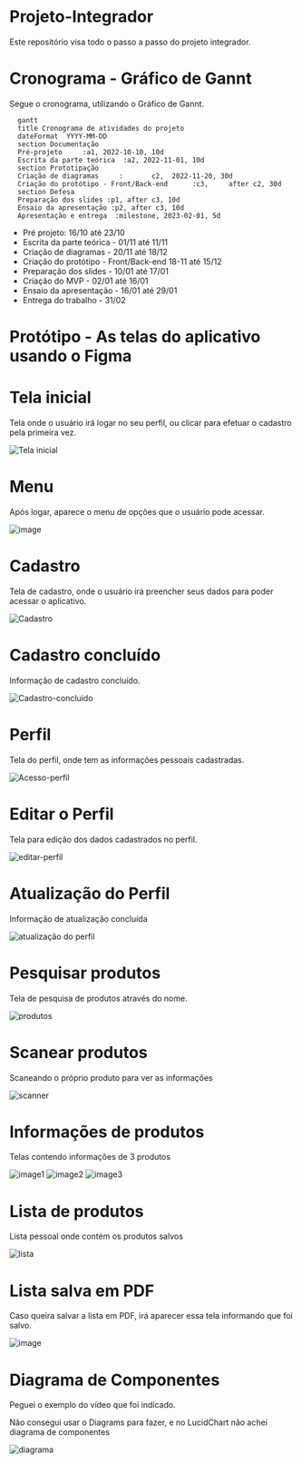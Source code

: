 # Projeto-Integrador
Este repositório visa todo o passo a passo do projeto integrador.

# **Cronograma - Gráfico de Gannt**
Segue o cronograma, utilizando o Gráfico de Gannt.


  ```mermaid
    gantt
    title Cronograma de atividades do projeto
    dateFormat  YYYY-MM-DD
    section Documentação
    Pré-projeto     :a1, 2022-10-10, 10d
    Escrita da parte teórica  :a2, 2022-11-01, 10d
    section Prototipação
    Criação de diagramas     :       c2,  2022-11-20, 30d
    Criação do protótipo - Front/Back-end      :c3,     after c2, 30d
    section Defesa
    Preparação dos slides :p1, after c3, 10d
    Ensaio da apresentação :p2, after c3, 10d
    Apresentação e entrega  :milestone, 2023-02-01, 5d
``` 

- Pré projeto: 16/10 até 23/10
- Escrita da parte teórica - 01/11 até 11/11
- Criação de diagramas - 20/11 até 18/12
- Criação do protótipo - Front/Back-end 18-11 até 15/12
- Preparação dos slides - 10/01 até 17/01
- Criação do MVP - 02/01 até 16/01
- Ensaio da apresentação - 16/01 até 29/01
- Entrega do trabalho - 31/02

# Protótipo - As telas do aplicativo usando o Figma

# **Tela inicial**
Tela onde o usuário irá logar no seu perfil, ou clicar para efetuar o cadastro pela primeira vez.


![Tela inicial](https://user-images.githubusercontent.com/79552519/206930135-a38d80d5-3381-4453-bf5a-96ab6a167233.png)

# **Menu**
Após logar, aparece o menu de opções que o usuário pode acessar.

![image](https://user-images.githubusercontent.com/79552519/206931207-500b1045-19f7-49c4-8763-e0688c095976.png)

#  **Cadastro**
Tela de cadastro, onde o usuário irá preencher seus dados para poder acessar o aplicativo.

![Cadastro](https://user-images.githubusercontent.com/79552519/206930418-c59c720d-baa9-447f-88e6-36f398885336.png)


# **Cadastro concluído**
Informação de cadastro concluído.


![Cadastro-concluido](https://user-images.githubusercontent.com/79552519/206930521-549a1ec0-9a8f-4cd5-b295-b4e7628a7139.png)

# **Perfil**
Tela do perfil, onde tem as informações pessoais cadastradas.

![Acesso-perfil](https://user-images.githubusercontent.com/79552519/206930663-00a6333a-ea75-411d-8319-e2a081cc2174.png)

# **Editar o Perfil**
Tela para edição dos dados cadastrados no perfil.

![editar-perfil](https://user-images.githubusercontent.com/79552519/206930753-253889f7-81a3-440b-8b86-18cdef7ee013.png)

# **Atualização do Perfil**
Informação de atualização concluída

![atualização do perfil](https://user-images.githubusercontent.com/79552519/206930902-ce77b79a-d787-4171-a6b1-d87b7d77b04f.png)

# **Pesquisar produtos**
Tela de pesquisa de produtos através do nome.

![produtos](https://user-images.githubusercontent.com/79552519/206930961-22be2e6d-9e9a-4991-af0a-e30110ce7fea.png)

# **Scanear produtos**
Scaneando o próprio produto para ver as informações

![scanner](https://user-images.githubusercontent.com/79552519/206931245-00c8c86a-5088-4780-940c-3a16c0ae92d7.png)

# **Informações de produtos**
Telas contendo informações de 3 produtos 

![image1](https://user-images.githubusercontent.com/79552519/206931003-c4f35dc8-318c-40e6-9bf0-39a45bdbbcbc.png)
![image2](https://user-images.githubusercontent.com/79552519/206931025-9a0f6e58-07aa-46c2-b38c-370a9d259345.png)
![image3](https://user-images.githubusercontent.com/79552519/206931275-c05bd71a-8821-4a6f-83ea-32acd8504f65.png)

# **Lista de produtos**
Lista pessoal onde contém os produtos salvos

![lista](https://user-images.githubusercontent.com/79552519/206931344-06dc655d-cb66-454f-9fb0-2c839778bbb9.png)

# **Lista salva em PDF**
Caso queira salvar a lista em PDF, irá aparecer essa tela informando que foi salvo. 

![image](https://user-images.githubusercontent.com/79552519/206931394-79eba7dc-f8a9-4cbd-a392-33c8394ee6b9.png)


# **Diagrama de Componentes**
Peguei o exemplo do vídeo que foi indicado.

Não consegui usar o Diagrams para fazer, e no LucidChart não achei diagrama de componentes

![diagrama](https://user-images.githubusercontent.com/79552519/206933160-e26855f0-0ace-4285-bacb-d8e7031b3960.png)

